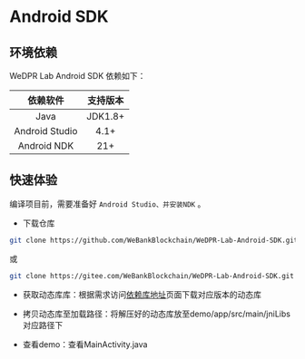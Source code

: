 # Android SDK

## 环境依赖

WeDPR Lab Android SDK 依赖如下：

| 依赖软件 | 支持版本 |
| :-: | :-: |
| Java | JDK1.8+ |
| Android Studio | 4.1+ |
| Android NDK | 21+ |

## 快速体验

编译项目前，需要准备好 `Android Studio、并安装NDK` 。

* 下载仓库

``` bash
git clone https://github.com/WeBankBlockchain/WeDPR-Lab-Android-SDK.git && cd ./WeDPR-Lab-Android-SDK
```

或

``` bash
git clone https://gitee.com/WeBankBlockchain/WeDPR-Lab-Android-SDK.git && cd ./WeDPR-Lab-Android-SDK
```

* 获取动态库库：根据需求访问[依赖库地址](https://gitee.com/WeBankBlockchain/WeDPR-Lab-Core/releases/v1.2.0-Android-SDK)页面下载对应版本的动态库

* 拷贝动态库至加载路径：将解压好的动态库放至demo/app/src/main/jniLibs对应路径下

* 查看demo：查看MainActivity.java

